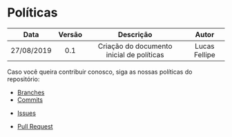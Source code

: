 # Políticas



|    Data    | Versão |                 Descrição                 |     Autor     |
| :--------: | :----: | :---------------------------------------: | :-----------: |
| 27/08/2019 |  0.1   | Criação do documento inicial de políticas | Lucas Fellipe |

Caso você queira contribuir conosco, siga as nossas políticas do repositório:

* [Branches](/docs/policies/branches.md)
* [Commits](/docs/policies/commits.md)

- [Issues](/docs/policies/issues.md)

- [Pull Request](/docs/policies/pull_request.md)

